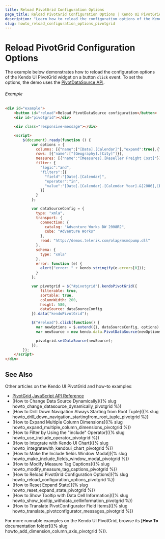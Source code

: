 ```yaml
---
title: Reload PivotGrid Configuration Options
page_title: Reload PivotGrid Configuration Options | Kendo UI PivotGrid
description: "Learn how to reload the configuration options of the Kendo UI PivotGrid widget on button click in a Kendo UI PivotGrid widget."
slug: howto_reload_configuration_options_pivotgrid
---
```


# Reload PivotGrid Configuration Options

The example below demonstrates how to reload the configuration options of the Kendo UI PivotGrid widget on a button `click` event. To set the options, the demo uses the [PivotDataSource API](http://docs.telerik.com/KENDO-UI/api/javascript/data/pivotdatasource#methods).

###### Example

```html
<div id="example">
    <button id="reload">Reload PivotDataSource configuration</button>
    <div id="pivotgrid"></div>

    <div class="responsive-message"></div>

    <script>
        $(document).ready(function () {
            var options = {
              columns: [{"name":["[Date].[Calendar]"],"expand":true},{"name":["[Product].[Category]"]}],
              rows: [{"name":["[Geography].[City]"]}],
              measures: [{"name":"[Measures].[Reseller Freight Cost]"}],
              filter: {
                "logic":"and",
                "filters":[{
                  "field":"[Date].[Calendar]",
                  "operator":"in",
                  "value":"[Date].[Calendar].[Calendar Year].&[2006],[Date].[Calendar].[Calendar Year].&[2008]"
                }]
              }
            };

            var dataSourceConfig = {
              type: "xmla",
              transport: {
                connection: {
                  catalog: "Adventure Works DW 2008R2",
                  cube: "Adventure Works"
                },
                read: "http://demos.telerik.com/olap/msmdpump.dll"
              },
              schema: {
                type: "xmla"
              },
              error: function (e) {
                alert("error: " + kendo.stringify(e.errors[0]));
              }
            };

            var pivotgrid = $("#pivotgrid").kendoPivotGrid({
                filterable: true,
                sortable: true,
                columnWidth: 200,
                height: 580,
                dataSource: dataSourceConfig
            }).data("kendoPivotGrid");

            $("#reload").click(function() {
              var newOptions = $.extend({}, dataSourceConfig, options);
              var newSource = new kendo.data.PivotDataSource(newOptions);

              pivotgrid.setDataSource(newSource);
            });
        });
    </script>
</div>
```

## See Also

Other articles on the Kendo UI PivotGrid and how-to examples:

* [PivotGrid JavaScript API Reference](/api/javascript/ui/pivotgrid)
* [How to Change Data Source Dynamically]({% slug howto_change_datasource_dynamically_pivotgrid %})
* [How to Drill Down Navigation Always Starting from Root Tuple]({% slug howto_drill_down_navigation_startingfrom_root_tuple_pivotgrid %})
* [How to Expand Multiple Column Dimensions]({% slug howto_expand_multiple_column_dimensions_pivotgrid %})
* [How to Filter by Using the "include" Operator]({% slug howto_use_include_operator_pivotgrid %})
* [How to Integrate with Kendo UI Chart]({% slug howto_integratewith_kendoui_chart_pivotgrid %})
* [How to Make the Include fields Window Modal]({% slug howto_make_include_fields_window_modal_pivotgrid %})
* [How to Modify Measure Tag Captions]({% slug howto_modify_measure_tag_captions_pivotgrid %})
* [How to Reload PivotGrid Configuration Options]({% slug howto_reload_configuration_options_pivotgrid %})
* [How to Reset Expand State]({% slug howto_reset_expand_state_pivotgrid %})
* [How to Show Tooltip with Data Cell Information]({% slug howto_show_tooltip_withdata_cellinformation_pivotgrid %})
* [How to Translate PivotConfigurator Field Items]({% slug howto_translate_pivotconfigurator_messages_pivotgrid %})

For more runnable examples on the Kendo UI PivotGrid, browse its [**How To** documentation folder]({% slug howto_add_dimension_column_axis_pivotgrid %}).
